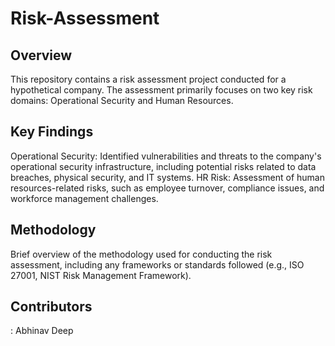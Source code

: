 # Risk-Assessment
<h2>Overview</h2>
This repository contains a risk assessment project conducted for a hypothetical company. The assessment primarily focuses on two key risk domains: Operational Security and Human Resources.
<h2>Key Findings</h2>
Operational Security: Identified vulnerabilities and threats to the company's operational security infrastructure, including potential risks related to data breaches, physical security, and IT systems.
HR Risk: Assessment of human resources-related risks, such as employee turnover, compliance issues, and workforce management challenges.
<h2>Methodology</h2>
Brief overview of the methodology used for conducting the risk assessment, including any frameworks or standards followed (e.g., ISO 27001, NIST Risk Management Framework).
<h2>Contributors</h2>
: Abhinav Deep
